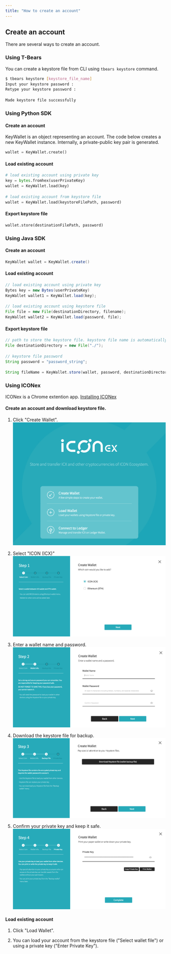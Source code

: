 ```yaml
---
title: "How to create an account"
---
```


## Create an account
There are several ways to create an account. 

### Using T-Bears
You can create a keystore file from CLI using `tbears keystore` command. 
```bash
$ tbears keystore [keystore_file_name]
Input your keystore password : 
Retype your keystore password : 

Made keystore file successfully
```

### Using Python SDK
#### Create an account
KeyWallet is an object representing an account. The code below creates a new KeyWallet instance. Internally, a private-public key pair is generated. 

```python
wallet = KeyWallet.create()
```
#### Load existing account
```python
# load existing account using private key
key = bytes.fromhex(userPrivateKey)
wallet = KeyWallet.load(key)

# load existing account from keystore file
wallet = KeyWallet.load(keystoreFilePath, password)
```
#### Export keystore file
```python
wallet.store(destinationFilePath, password)
```

### Using Java SDK
#### Create an account
```java
KeyWallet wallet = KeyWallet.create()
```
#### Load existing account
```java
// load existing account using private key
Bytes key = new Bytes(userPrivateKey)
KeyWallet wallet1 = KeyWallet.load(key);

// load existing account using keystore file
File file = new File(destinationDirectory, filename);
KeyWallet wallet2 = KeyWallet.load(password, file);
```
#### Export keystore file
```java
// path to store the keystore file. keystore file name is automatically generated. 
File destinationDirectory = new File("./"); 

// keystore file password 
String password = "password_string"; 

String fileName = KeyWallet.store(wallet, password, destinationDirectory);
```

### Using ICONex
ICONex is a Chrome extention app. [Installing ICONex](https://chrome.google.com/webstore/detail/iconex/flpiciilemghbmfalicajoolhkkenfel)

#### Create an account and download keystore file.
1. Click "Create Wallet". 
![img001](./images/iconex001.png)

2. Select "ICON (ICX)"
![img002](./images/iconex002.png)

3. Enter a wallet name and password. 
![img003](./images/iconex003.png)

4. Download the keystore file for backup. 
![img004](./images/iconex004.png)

5. Confirm your private key and keep it safe.
![img005](./images/iconex005.png)


#### Load existing account

1. Click "Load Wallet".

2. You can load your account from the keystore file ("Select wallet file") or using a private key ("Enter Private Key").


